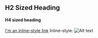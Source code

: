 ## H2 Sized Heading
#### H4 sized heading
[I'm an inline-style link](https.//www.google.com)
Inline-style:
![Alt text](https://www.google.com/url?sa=i&rct=j&q=&esrc=s&source=images&cd=&cad=rja&uact=8&ved=2ahUKEwjqgaz6krvdAhUGPK0KHRuKCDYQjRx6BAgBEAU&url=https%3A%2F%2Fgithub.com%2F&psig=AOvVaw18LQjoGxSUMpiGXLu9KVQw&ust=1537036925337705)

